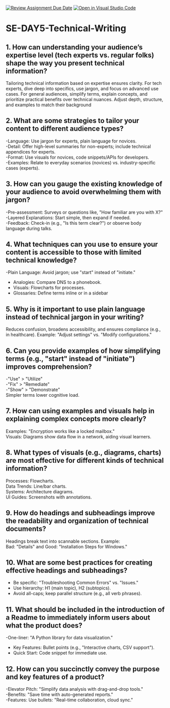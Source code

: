 [![Review Assignment Due Date](https://classroom.github.com/assets/deadline-readme-button-22041afd0340ce965d47ae6ef1cefeee28c7c493a6346c4f15d667ab976d596c.svg)](https://classroom.github.com/a/zsAR-pyY)
[![Open in Visual Studio Code](https://classroom.github.com/assets/open-in-vscode-2e0aaae1b6195c2367325f4f02e2d04e9abb55f0b24a779b69b11b9e10269abc.svg)](https://classroom.github.com/online_ide?assignment_repo_id=18473413&assignment_repo_type=AssignmentRepo)
# SE-DAY5-Technical-Writing
## 1. How can understanding your audience’s expertise level (tech experts vs. regular folks) shape the way you present technical information?
Tailoring technical information based on expertise ensures clarity. For tech experts, dive deep into specifics, use jargon, and focus on advanced use cases. For general audiences, simplify terms, explain concepts, and prioritize practical benefits over technical nuances. Adjust depth, structure, and examples to match their background
## 2. What are some strategies to tailor your content to different audience types?
-Language: Use jargon for experts, plain language for novices.  
-Detail: Offer high-level summaries for non-experts; include technical appendices for experts.  
-Format: Use visuals for novices, code snippets/APIs for developers.  
-Examples: Relate to everyday scenarios (novices) vs. industry-specific cases (experts).
## 3. How can you gauge the existing knowledge of your audience to avoid overwhelming them with jargon?
-Pre-assessment: Surveys or questions like, "How familiar are you with X?"  
-Layered Explanations: Start simple, then expand if needed.  
-Feedback: Check-in (e.g., "Is this term clear?") or observe body language during talks.
## 4. What techniques can you use to ensure your content is accessible to those with limited technical knowledge?
-Plain Language: Avoid jargon; use "start" instead of "initiate."  
- Analogies: Compare DNS to a phonebook.  
- Visuals: Flowcharts for processes.  
- Glossaries: Define terms inline or in a sidebar
## 5. Why is it important to use plain language instead of technical jargon in your writing?
Reduces confusion, broadens accessibility, and ensures compliance (e.g., in healthcare). Example: "Adjust settings" vs. "Modify configurations."
## 6. Can you provide examples of how simplifying terms (e.g., "start" instead of "initiate") improves comprehension?
-"Use" > "Utilize"  
-"Fix" > "Remediate"  
-"Show" > "Demonstrate"  
Simpler terms lower cognitive load.
## 7. How can using examples and visuals help in explaining complex concepts more clearly?
Examples: "Encryption works like a locked mailbox."  
Visuals: Diagrams show data flow in a network, aiding visual learners.
## 8. What types of visuals (e.g., diagrams, charts) are most effective for different kinds of technical information?
Processes: Flowcharts.  
Data Trends: Line/bar charts.  
Systems: Architecture diagrams.  
UI Guides: Screenshots with annotations.
## 9. How do headings and subheadings improve the readability and organization of technical documents?
Headings break text into scannable sections. Example:  
Bad: "Details" and Good: "Installation Steps for Windows."
## 10. What are some best practices for creating effective headings and subheadings?
- Be specific: "Troubleshooting Common Errors" vs. "Issues."  
- Use hierarchy: H1 (main topic), H2 (subtopics).  
- Avoid all-caps; keep parallel structure (e.g., all verb phrases).
## 11. What should be included in the introduction of a Readme to immediately inform users about what the product does?
-One-liner: "A Python library for data visualization."  
- Key Features: Bullet points (e.g., "Interactive charts, CSV support").  
- Quick Start: Code snippet for immediate use.
## 12. How can you succinctly convey the purpose and key features of a product?
-Elevator Pitch: "Simplify data analysis with drag-and-drop tools."  
-Benefits: "Save time with auto-generated reports."  
-Features: Use bullets: "Real-time collaboration, cloud sync."

